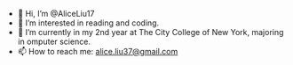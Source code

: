 - 👋 Hi, I’m @AliceLiu17
- 👀 I’m interested in reading and coding. 
- 🌱 I’m currently in my 2nd year at The City College of New York, majoring in omputer science.
- 📫 How to reach me: alice.liu37@gmail.com

<!---
AliceLiu17/AliceLiu17 is a ✨ special ✨ repository because its `README.md` (this file) appears on your GitHub profile.
You can click the Preview link to take a look at your changes.
--->
